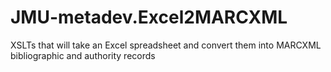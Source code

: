 # JMU-metadev.Excel2MARCXML
XSLTs that will take an Excel spreadsheet and convert them into MARCXML bibliographic and authority records
